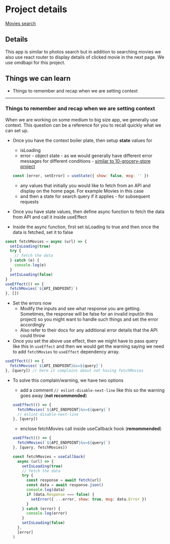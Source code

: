 # Project details

[Movies search]()

## Details

This app is similar to photos search but in addition to searching movies we also use react router to display details of clicked movie in the next page. We use omdbapi for this project.

## Things we can learn

- Things to remember and recap when we are setting context

---

### Things to remember and recap when we are setting context

When we are working on some medium to big size app, we generally use context. This question can be a reference for you to recall quickly what we can set up.

- Once you have the context boiler plate, then setup **state** values for

  - isLoading
  - error - object state - as we would generally have different error messages for different conditions - [similar to 10-grocery-store project](https://github.com/sandeep194920/React_MUI_Express_Projects/tree/master/10_grocery_shop#how-to-set-alert-programmatically-based-on-different-conditions-on-crud)

  ```js
  const [error, setError] = useState({ show: false, msg: '' })
  ```

  - any values that initially you would like to fetch from an API and display on the home page. For example Movies in this case
  - and then a state for search query if it applies - for subsequent requests

- Once you have state values, then define async function to fetch the data from API and call it inside useEffect
- Inside the async function, first set isLoading to true and then once the data is fetched, set it to false

```js
const fetchMovies = async (url) => {
  setIsLoading(true)
  try {
    // fetch the data
  } catch (e) {
    console.log(e)
  }
  setIsLoading(false)
}
useEffect(() => {
  fetchMovies(`${API_ENDPOINT}`)
}, [])
```

- Set the errors now
  - Modify the inputs and see what response you are getting. Sometimes, the response will be false for an invalid input(in this project) so you might want to handle such things and set the error accordingly
  - Also refer to their docs for any additional error details that the API could throw
- Once you set the above use effect, then we might have to pass query like this in `useEffect` and then we would get the warning saying we need to add `fetchMovies` to `useEffect` dependency array.

```js
useEffect(() => {
  fetchMovies(`${API_ENDPOINT}&s=${query}`)
}, [query]) // here it complains about not having fetchMovies
```

- To solve this complain/warning, we have two options

  - add a comment `// eslint-disable-next-line` like this so the warning goes away (**not recommended**)

  ```js
  useEffect(() => {
    fetchMovies(`${API_ENDPOINT}&s=${query}`)
    // eslint-disable-next-line
  }, [query])
  ```

  - enclose fetchMovies call inside useCallback hook (**remommended**)

  ```js
  useEffect(() => {
    fetchMovies(`${API_ENDPOINT}&s=${query}`)
  }, [query, fetchMovies])
  ```

  ```js
  const fetchMovies = useCallback(
    async (url) => {
      setIsLoading(true)
      // fetch the data
      try {
        const response = await fetch(url)
        const data = await response.json()
        console.log(data)
        if (data.Response === false) {
          setError({ ...error, show: true, msg: data.Error })
        }
      } catch (error) {
        console.log(error)
      }
      setIsLoading(false)
    },
    [error]
  )
  ```
